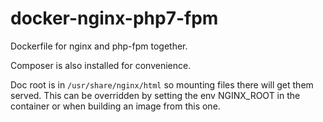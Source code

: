 # docker-nginx-php7-fpm
Dockerfile for nginx and php-fpm together.

Composer is also installed for convenience.

Doc root is in `/usr/share/nginx/html` so mounting files there will get them served. 
This can be overridden by setting the env NGINX_ROOT in the container or when building an image from this one.
